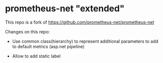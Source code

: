# prometheus-net "extended"

This repo is a fork of https://github.com/prometheus-net/prometheus-net

Changes on this repo:

- Use common class(hierarchy) to represent additional parameters to add to default metrics (asp.net pipeline)

- Allow to add static label